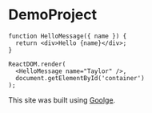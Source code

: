 # DemoProject
```
function HelloMessage({ name }) {
  return <div>Hello {name}</div>;
}

ReactDOM.render(
  <HelloMessage name="Taylor" />,
  document.getElementById('container')
);
```

This site was built using [Goolge](https://www.google.com/).


